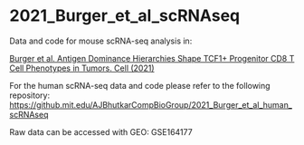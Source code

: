 # 2021_Burger_et_al_scRNAseq

Data and code for mouse scRNA-seq analysis in:

[Burger et al. Antigen Dominance Hierarchies Shape TCF1+ Progenitor CD8 T Cell Phenotypes in Tumors. Cell (2021)](https://dx.doi.org/10.2139/ssrn.3770111)

For the human scRNA-seq data and code please refer to the following repository: https://github.mit.edu/AJBhutkarCompBioGroup/2021_Burger_et_al_human_scRNAseq

Raw data can be accessed with GEO: GSE164177
